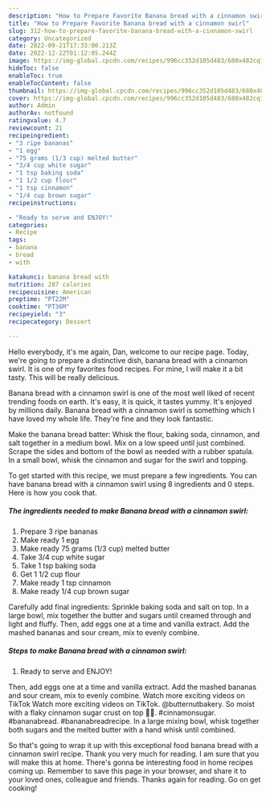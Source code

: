 ```yaml
---
description: "How to Prepare Favorite Banana bread with a cinnamon swirl"
title: "How to Prepare Favorite Banana bread with a cinnamon swirl"
slug: 312-how-to-prepare-favorite-banana-bread-with-a-cinnamon-swirl
category: Uncategorized
date: 2022-09-21T17:33:00.213Z
date: 2022-12-22T01:12:05.244Z
image: https://img-global.cpcdn.com/recipes/996cc352d105d483/680x482cq70/banana-bread-with-a-cinnamon-swirl-recipe-main-photo.jpg
hideToc: false
enableToc: true
enableTocContent: false
thumbnail: https://img-global.cpcdn.com/recipes/996cc352d105d483/680x482cq70/banana-bread-with-a-cinnamon-swirl-recipe-main-photo.jpg
cover: https://img-global.cpcdn.com/recipes/996cc352d105d483/680x482cq70/banana-bread-with-a-cinnamon-swirl-recipe-main-photo.jpg
author: Admin
authorAv: notfound
ratingvalue: 4.7
reviewcount: 21
recipeingredient:
- "3 ripe bananas"
- "1 egg"
- "75 grams (1/3 cup) melted butter"
- "3/4 cup white sugar"
- "1 tsp baking soda"
- "1 1/2 cup flour"
- "1 tsp cinnamon"
- "1/4 cup brown sugar"
recipeinstructions:

- "Ready to serve and ENJOY!"
categories:
- Recipe
tags:
- banana
- bread
- with

katakunci: banana bread with 
nutrition: 287 calories
recipecuisine: American
preptime: "PT22M"
cooktime: "PT36M"
recipeyield: "3"
recipecategory: Dessert

---
```



Hello everybody, it's me again, Dan, welcome to our recipe page. Today, we're going to prepare a distinctive dish, banana bread with a cinnamon swirl. It is one of my favorites food recipes. For mine, I will make it a bit tasty. This will be really delicious.

Banana bread with a cinnamon swirl is one of the most well liked of recent trending foods on earth. It's easy, it is quick, it tastes yummy. It's enjoyed by millions daily. Banana bread with a cinnamon swirl is something which I have loved my whole life. They're fine and they look fantastic.

Make the banana bread batter: Whisk the flour, baking soda, cinnamon, and salt together in a medium bowl. Mix on a low speed until just combined. Scrape the sides and bottom of the bowl as needed with a rubber spatula. In a small bowl, whisk the cinnamon and sugar for the swirl and topping.


To get started with this recipe, we must prepare a few ingredients. You can have banana bread with a cinnamon swirl using 8 ingredients and 0 steps. Here is how you cook that.

<!--inarticleads1-->

##### The ingredients needed to make Banana bread with a cinnamon swirl:

1. Prepare 3 ripe bananas
1. Make ready 1 egg
1. Make ready 75 grams (1/3 cup) melted butter
1. Take 3/4 cup white sugar
1. Take 1 tsp baking soda
1. Get 1 1/2 cup flour
1. Make ready 1 tsp cinnamon
1. Make ready 1/4 cup brown sugar


Carefully add final ingredients: Sprinkle baking soda and salt on top. In a large bowl, mix together the butter and sugars until creamed through and light and fluffy. Then, add eggs one at a time and vanilla extract. Add the mashed bananas and sour cream, mix to evenly combine. 

<!--inarticleads2-->

##### Steps to make Banana bread with a cinnamon swirl:


1. Ready to serve and ENJOY!

Then, add eggs one at a time and vanilla extract. Add the mashed bananas and sour cream, mix to evenly combine. Watch more exciting videos on TikTok Watch more exciting videos on TikTok. @butternutbakery. So moist with a flaky cinnamon sugar crust on top 👌🏻. #cinnamonsugar. #bananabread. #bananabreadrecipe. In a large mixing bowl, whisk together both sugars and the melted butter with a hand whisk until combined. 

So that's going to wrap it up with this exceptional food banana bread with a cinnamon swirl recipe. Thank you very much for reading. I am sure that you will make this at home. There's gonna be interesting food in home recipes coming up. Remember to save this page in your browser, and share it to your loved ones, colleague and friends. Thanks again for reading. Go on get cooking!
